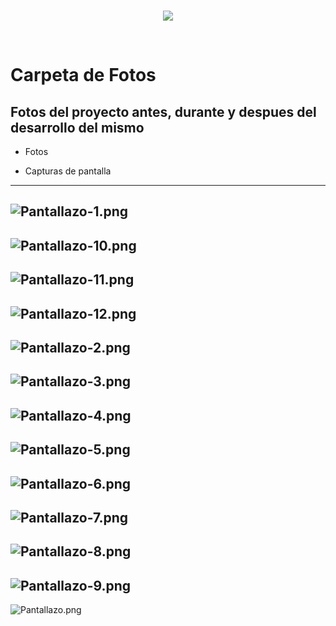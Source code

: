 <br/>
<p align="center">
  <img src="https://avatars2.githubusercontent.com/u/15052789?v=3&s=200">
</p>
<br/>

# Carpeta de Fotos

## Fotos del proyecto antes, durante y despues del desarrollo del mismo

* Fotos

* Capturas de pantalla

---
![Pantallazo-1.png](/Fotos/Pantallazo-1.png)
---
![Pantallazo-10.png](/Fotos/Pantallazo-10.png)
---
![Pantallazo-11.png](/Fotos/Pantallazo-11.png)
---
![Pantallazo-12.png](/Fotos/Pantallazo-12.png)
---
![Pantallazo-2.png](/Fotos/Pantallazo-2.png)
---
![Pantallazo-3.png](/Fotos/Pantallazo-3.png)
---
![Pantallazo-4.png](/Fotos/Pantallazo-4.png)
---
![Pantallazo-5.png](/Fotos/Pantallazo-5.png)
---
![Pantallazo-6.png](/Fotos/Pantallazo-6.png)
---
![Pantallazo-7.png](/Fotos/Pantallazo-7.png)
---
![Pantallazo-8.png](/Fotos/Pantallazo-8.png)
---
![Pantallazo-9.png](/Fotos/Pantallazo-9.png)
---
![Pantallazo.png](/Fotos/Pantallazo.png)
